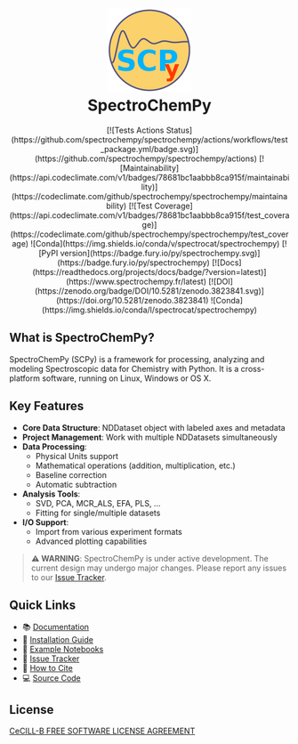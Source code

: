 <h1 align="center">
<img src='https://github.com/spectrochempy/spectrochempy/raw/master/docs/_static/scpy.png' width="150" alt="SpectroChemPy logo">
<br>
SpectroChemPy
</h1>

<p align="center">
[![Tests Actions Status](https://github.com/spectrochempy/spectrochempy/actions/workflows/test_package.yml/badge.svg)](https://github.com/spectrochempy/spectrochempy/actions)
[![Maintainability](https://api.codeclimate.com/v1/badges/78681bc1aabbb8ca915f/maintainability)](https://codeclimate.com/github/spectrochempy/spectrochempy/maintainability)
[![Test Coverage](https://api.codeclimate.com/v1/badges/78681bc1aabbb8ca915f/test_coverage)](https://codeclimate.com/github/spectrochempy/spectrochempy/test_coverage)
![Conda](https://img.shields.io/conda/v/spectrocat/spectrochempy)
[![PyPI version](https://badge.fury.io/py/spectrochempy.svg)](https://badge.fury.io/py/spectrochempy)
[![Docs](https://readthedocs.org/projects/docs/badge/?version=latest)](https://www.spectrochempy.fr/latest)
[![DOI](https://zenodo.org/badge/DOI/10.5281/zenodo.3823841.svg)](https://doi.org/10.5281/zenodo.3823841)
![Conda](https://img.shields.io/conda/l/spectrocat/spectrochempy)
</p>

## What is SpectroChemPy?

SpectroChemPy (SCPy) is a framework for processing, analyzing and modeling Spectroscopic data for Chemistry with Python. It is a cross-platform software, running on Linux, Windows or OS X.

## Key Features

* **Core Data Structure**: NDDataset object with labeled axes and metadata
* **Project Management**: Work with multiple NDDatasets simultaneously
* **Data Processing**:
  * Physical Units support
  * Mathematical operations (addition, multiplication, etc.)
  * Baseline correction
  * Automatic subtraction
* **Analysis Tools**:
  * SVD, PCA, MCR_ALS, EFA, PLS, ...
  * Fitting for single/multiple datasets
* **I/O Support**:
  * Import from various experiment formats
  * Advanced plotting capabilities

> **⚠️ WARNING**: SpectroChemPy is under active development. The current design may undergo major changes. Please report any issues to our [Issue Tracker](https://github.com/spectrochempy/spectrochempy/issues).

## Quick Links

* 📚 [Documentation](https://www.spectrochempy.fr)
* 🚀 [Installation Guide](https://www.spectrochempy.fr/stable/gettingstarted/install/index.html)
* 📓 [Example Notebooks](https://www.spectrochempy.fr/downloads/stable-spectrochempy-notebooks.zip)
* 🐛 [Issue Tracker](https://github.com/spectrochempy/spectrochempy/issues)
* 📝 [How to Cite](https://www.spectrochempy.fr/stable/credits/citing.html)
* 💻 [Source Code](https://github.com/spectrochempy/spectrochempy)

## License

[CeCILL-B FREE SOFTWARE LICENSE AGREEMENT](https://cecill.info/licences/Licence_CeCILL-B_V1-en.html)

